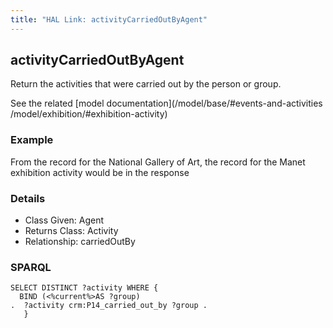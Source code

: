 ```yaml
---
title: "HAL Link: activityCarriedOutByAgent"
---
```


## activityCarriedOutByAgent

Return the activities that were carried out by the person or group.

See the related [model documentation](/model/base/#events-and-activities /model/exhibition/#exhibition-activity)

### Example

From the record for the National Gallery of Art, the record for the Manet exhibition activity would be in the response


### Details

* Class Given: Agent
* Returns Class: Activity
* Relationship: carriedOutBy


### SPARQL
```
SELECT DISTINCT ?activity WHERE {
  BIND (<%current%>AS ?group)
.  ?activity crm:P14_carried_out_by ?group .
   }
```

